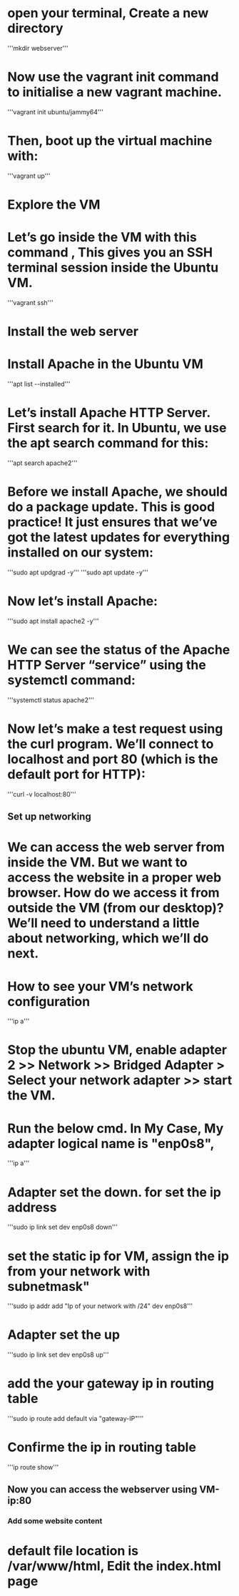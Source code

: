 # open your terminal, Create a new directory
'''mkdir webserver'''

# Now use the vagrant init command to initialise a new vagrant machine.
'''vagrant init ubuntu/jammy64'''

# Then, boot up the virtual machine with:
'''vagrant up'''

# Explore the VM
# Let’s go inside the VM with this command , This gives you an SSH terminal session inside the Ubuntu VM.
'''vagrant ssh'''

# Install the web server
# Install Apache in the Ubuntu VM
'''apt list --installed'''

# Let’s install Apache HTTP Server. First search for it. In Ubuntu, we use the apt search command for this:
'''apt search apache2'''

# Before we install Apache, we should do a package update. This is good practice! It just ensures that we’ve got the latest updates for everything installed on our system:
'''sudo apt updgrad -y'''
'''sudo apt update -y'''

# Now let’s install Apache:
'''sudo apt install apache2 -y'''

# We can see the status of the Apache HTTP Server “service” using the systemctl command:
'''systemctl status apache2'''

# Now let’s make a test request using the curl program. We’ll connect to localhost and port 80 (which is the default port for HTTP):
'''curl -v localhost:80'''

## Set up networking
# We can access the web server from inside the VM. But we want to access the website in a proper web browser. How do we access it from outside the VM (from our desktop)? We’ll need to understand a little about networking, which we’ll do next.

# How to see your VM’s network configuration
'''ip a'''

# Stop the ubuntu VM, enable adapter 2 >> Network >> Bridged Adapter > Select your network adapter >> start the VM.
# Run the below cmd. In My Case, My adapter logical name is "enp0s8", 
'''ip a'''

# Adapter set the down. for set the ip address
'''sudo ip link set dev enp0s8 down'''

# set the static ip for VM, assign the ip from your network with subnetmask"
'''sudo ip addr add "Ip of your network with /24" dev enp0s8'''

# Adapter set the up
'''sudo ip link set dev enp0s8 up'''

# add the your gateway ip in routing table 
'''sudo ip route add default via "gateway-IP"'''

# Confirme the ip in routing table
'''ip route show'''

## Now you can access the webserver using VM-ip:80

### Add some website content
# default file location is /var/www/html, Edit the index.html page